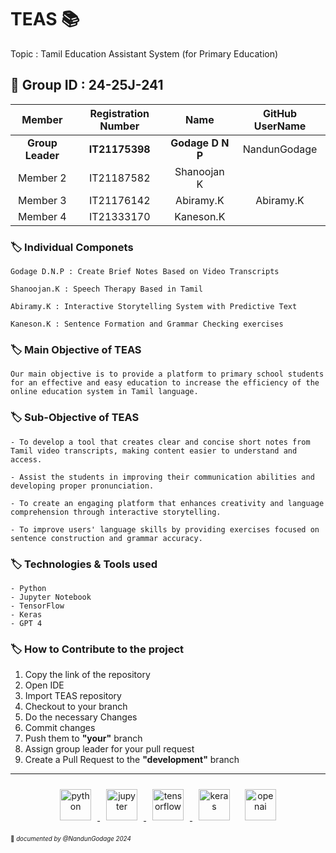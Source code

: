 # TEAS 📚
Topic : Tamil Education Assistant System (for Primary Education)

## 🔖 Group ID : 24-25J-241


|Member | Registration Number| Name | GitHub UserName |
| :---: | :---: | :---: | :---: |
|**Group Leader**|  **IT21175398** |  **Godage D N P** | NandunGodage | 
|Member 2| IT21187582 | Shanoojan K | | 
|Member 3| IT21176142 |  Abiramy.K  | Abiramy.K | 
|Member 4| IT21333170 | Kaneson.K   | |


### 🏷️ **Individual Componets**

    Godage D.N.P : Create Brief Notes Based on Video Transcripts

    Shanoojan.K : Speech Therapy Based in Tamil

    Abiramy.K : Interactive Storytelling System with Predictive Text

    Kaneson.K : Sentence Formation and Grammar Checking exercises

### 🏷️ **Main Objective of TEAS** 

    Our main objective is to provide a platform to primary school students for an effective and easy education to increase the efficiency of the online education system in Tamil language. 

### 🏷️ **Sub-Objective of TEAS**

    - To develop a tool that creates clear and concise short notes from Tamil video transcripts, making content easier to understand and access. 

    - Assist the students in improving their communication abilities and developing proper pronunciation.

    - To create an engaging platform that enhances creativity and language comprehension through interactive storytelling.

    - To improve users' language skills by providing exercises focused on sentence construction and grammar accuracy.


### 🏷️ Technologies & Tools used 
    - Python
    - Jupyter Notebook
    - TensorFlow
    - Keras
    - GPT 4
    
    
### 🏷️ How to Contribute to the project
01.  Copy the link of the repository 
02.  Open IDE
03.  Import TEAS repository
04.  Checkout to your branch 
05.  Do the necessary Changes
06.  Commit changes
07.  Push them to **"your"** branch
08.  Assign group leader for your pull request
09.  Create a Pull Request to the **"development"** branch

______________
<div align ="center">
<a href = "https://www.python.org/">
    <img src="https://i0.wp.com/junilearning.com/wp-content/uploads/2020/06/python-programming-language.webp?fit=800%2C800&ssl=1" alt="python" style="display: inline-block; margin: 10px;" width="50">
</a>
<a href = "https://jupyter.org">
    <img src="https://upload.wikimedia.org/wikipedia/commons/thumb/3/38/Jupyter_logo.svg/800px-Jupyter_logo.svg.png" alt="jupyter" style="display: inline-block; margin: 10px;" width="50">
</a>
<a href = "https://www.tensorflow.org/">
    <img src="https://encrypted-tbn0.gstatic.com/images?q=tbn:ANd9GcSmAmqfydDrHJVZVK-43-EOvaWOxfzR4tZQ0w&s" alt="tensorflow" style="display: inline-block; margin: 10px;" width="50">
</a>
<a herf = "https://keras.io/">
    <img src="https://upload.wikimedia.org/wikipedia/commons/thumb/a/ae/Keras_logo.svg/1200px-Keras_logo.svg.png" alt="keras" style="display: inline-block; margin: 10px;" width="50">
</a>
<a herf = "https://openai.com/index/gpt-4/">
    <img src="https://upload.wikimedia.org/wikipedia/commons/a/a4/GPT-4.png" alt="openai" style="display: inline-block; margin: 10px;" width="50">    
</a>
</div>

<sub><sup>📌 *documented by @NandunGodage 2024* </sup></sub>


